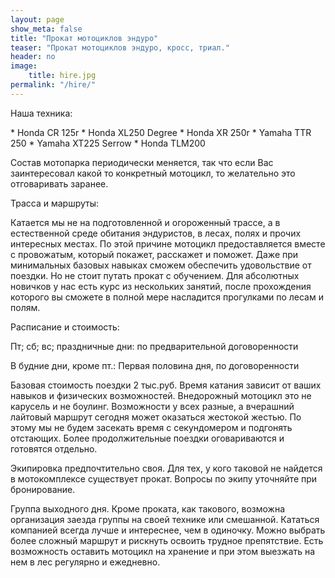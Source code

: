 ```yaml
---
layout: page
show_meta: false
title: "Прокат мотоциклов эндуро"
teaser: "Прокат мотоциклов эндуро, кросс, триал."
header: no
image:
    title: hire.jpg
permalink: "/hire/"
---
```

Наша техника:

<div markdown="1">
* Honda СR 125r
* Honda XL250 Degree
* Honda XR 250r
* Yamaha TTR 250
* Yamaha XT225 Serrow
* Honda TLM200
</div>

Состав мотопарка периодически меняется, так что если Вас заинтересовал какой то конкретный мотоцикл, то желательно это отговаривать заранее. 

Трасса и маршруты:

Катается мы не на подготовленной и огороженный трассе, а в естественной среде обитания эндуристов, в лесах, полях и прочих интересных местах. По этой причине мотоцикл предоставляется вместе с провожатым, который покажет, расскажет и поможет.
Даже при минимальных базовых навыках сможем обеспечить удовольствие от поездки. Но не стоит путать прокат с обучением. Для абсолютных новичков у нас есть курс из нескольких занятий, после прохождения которого вы сможете в полной мере насладится прогулками по лесам и полям.

Расписание и стоимость:

Пт; сб; вс; праздничные дни:
по предварительной договоренности

В будние дни, кроме пт.:
Первая половина дня, по договоренности

Базовая стоимость поездки 2 тыс.руб. Время катания зависит от ваших навыков и физических возможностей. Внедорожный мотоцикл это не карусель и не боулинг. Возможности у всех разные, а вчерашний лайтовый маршрут сегодня может оказаться жестокой жестью. По этому мы не будем засекать время с секундомером и подгонять отстающих.
Более продолжительные поездки оговариваются и готовятся отдельно.

Экипировка предпочтительно своя. Для тех, у кого таковой не найдется в мотокомплексе существует прокат. Вопросы по экипу уточняйте при бронирование.

Группа выходного дня.
Кроме проката, как такового, возможна организация заезда группы на своей технике или смешанной. Кататься компанией всегда лучше и интереснее, чем в одиночку. Можно выбрать более сложный маршрут и рискнуть освоить трудное препятствие. 
Есть возможность оставить мотоцикл на хранение и при этом выезжать на нем в лес регулярно и ежедневно.
